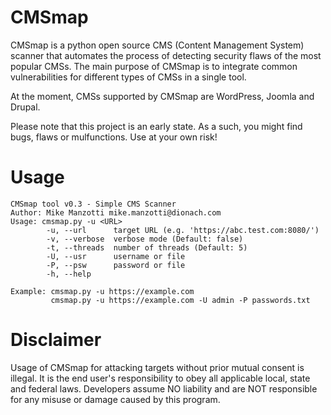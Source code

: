 CMSmap
======

CMSmap is a python open source CMS (Content Management System) scanner that automates the process 
of detecting security flaws of the most popular CMSs. The main purpose of CMSmap is to integrate common vulnerabilities 
for different types of CMSs in a single tool. 

At the moment, CMSs supported by CMSmap are WordPress, Joomla and Drupal.

Please note that this project is an early state. As a such, you might find bugs, flaws or mulfunctions.
Use at your own risk!

Usage
=====
	CMSmap tool v0.3 - Simple CMS Scanner
	Author: Mike Manzotti mike.manzotti@dionach.com
	Usage: cmsmap.py -u <URL>
			-u, --url      target URL (e.g. 'https://abc.test.com:8080/')
			-v, --verbose  verbose mode (Default: false)
			-t, --threads  number of threads (Default: 5)
			-U, --usr      username or file
			-P, --psw      password or file
			-h, --help
	
	Example: cmsmap.py -u https://example.com
			 cmsmap.py -u https://example.com -U admin -P passwords.txt


Disclaimer
=====
Usage of CMSmap for attacking targets without prior mutual consent is illegal. 
It is the end user's responsibility to obey all applicable local, state and federal laws. 
Developers assume NO liability and are NOT responsible for any misuse or damage caused by this program.